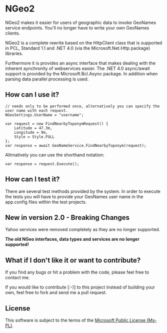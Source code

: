 # NGeo2
NGeo2 makes it easier for users of geographic data to invoke GeoNames service endpoints. You'll no longer have to 
write your own GeoNames clients. 

NGeo2 is a complete rewrite based on the HttpClient class that is supported in PCL, Standard 1.1 and .NET 4.0 (via the Microsoft.Net.Http package) libraries.

Furthermore it is provides an async interface that makes dealing with the inherent aynchronity of webservices easier. The .NET 4.0 async/await support is provided by the Microsoft.Bcl.Async package. In addition when parsing data parallel processing is used.

## How can I use it?
    // needs only to be performed once, alternatively you can specify the user name with each request.
    NGeoSettings.UserName = "username";

	var request = new FindNearbyToponymRequest() {
		Latitude = 47.3m,
		Longitude = 9m,
		Style = Style.FULL
	};
	var response = await GeoNameService.FindNearbyToponym(request);

Altrnatively you can use the shorthand notation:

    var response = request.Execute();

## How can I test it?
There are several test methods provided by the system. In order to execute the tests you will have to provide your GeoNames user name in the app.config files within the test projects.

## New in version 2.0 - Breaking Changes
Yahoo services were removed completely as they are no longer supported.

**The old NGeo interfaces, data types and services are no longer supported!**

## What if I don't like it or want to contribute?
If you find any bugs or hit a problem with the code, please feel free to contact me. 

If you would like to contribute [:-)] to this project instead of building your own, feel free to fork and send me a pull request.

## License
This software is subject to the terms of the [Microsoft Public License (Ms-PL)](http://www.opensource.org/licenses/MS-PL).
